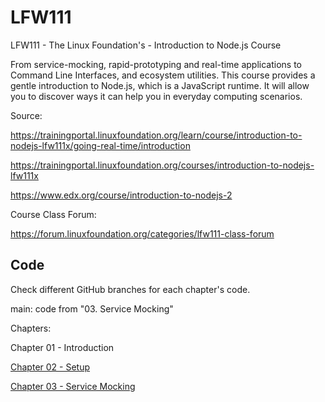# LFW111

LFW111 - The Linux Foundation's - Introduction to Node.js Course

From service-mocking, rapid-prototyping and real-time applications to Command Line Interfaces, and ecosystem utilities. This course provides a gentle introduction to Node.js, which is a JavaScript runtime. It will allow you to discover ways it can help you in everyday computing scenarios.




Source:

https://trainingportal.linuxfoundation.org/learn/course/introduction-to-nodejs-lfw111x/going-real-time/introduction

https://trainingportal.linuxfoundation.org/courses/introduction-to-nodejs-lfw111x

https://www.edx.org/course/introduction-to-nodejs-2

Course Class Forum:

https://forum.linuxfoundation.org/categories/lfw111-class-forum


## Code

Check different GitHub branches for each chapter's code.

main: code from "03. Service Mocking"


Chapters:

Chapter 01 - Introduction

[Chapter 02 - Setup](02.Setup.md)

[Chapter 03 - Service Mocking](03.Service.md)

